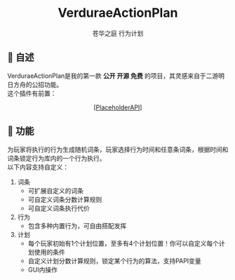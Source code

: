 <div>
  <h1 align="center">VerduraeActionPlan</h1>
  <p align="center">苍华之庭 行为计划</p>
</div>

## 📖 自述
VerduraeActionPlan是我的第一款 **公开 开源 免费** 的项目，其灵感来自于二游明日方舟的公招功能。<br/>
这个插件有前置：<br/>

<div align="center">
  <a href="https://github.com/PlaceholderAPI/PlaceholderAPI">[PlaceholderAPI]</a>
</div>

## 🚀 功能
为玩家将执行的行为生成随机词条，玩家选择行为时间和任意条词条，根据时间和词条锁定行为库内的一个行为执行。<br/>
以下内容支持自定义：
1. 词条
   * 可扩展自定义的词条
   * 可自定义词条分数计算规则
   * 可自定义词条执行代价
2. 行为
   * 包含多种内置行为，可自由搭配发挥
3. 计划
   * 每个玩家初始有1个计划位置，至多有4个计划位置！你可以自定义每个计划使用的条件
   * 自定义计划分数计算规则，锁定某个行为的算法，支持PAPI变量
   * GUI内操作
